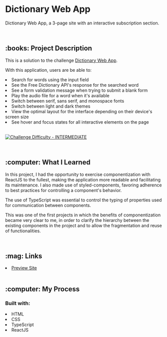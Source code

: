 # Dictionary Web App
Dictionary Web App, a 3-page site with an interactive subscription section.

<br/>
<h2>:books: Project Description</h2>
<p>This is a solution to the challenge <a href="https://www.frontendmentor.io/challenges/dictionary-web-app-h5wwnyuKFL" target="_blank">Dictionary Web App</a>.

<p>With this application, users are be able to:
   <li>Search for words using the input field</li>
   <li>See the Free Dictionary API's response for the searched word</li>
   <li>See a form validation message when trying to submit a blank form</li>
   <li>Play the audio file for a word when it's available</li>
   <li>Switch between serif, sans serif, and monospace fonts</li>
   <li>Switch between light and dark themes</li>
   <li>View the optimal layout for the interface depending on their device's screen size</li>
   <li>See hover and focus states for all interactive elements on the page</li>
   <br/>

<p dir="auto"><a href="https://www.frontendmentor.io/challenges?difficulties=4" rel="nofollow"><img src="https://camo.githubusercontent.com/2f6759402e9f7625555fa5f32350ff20062bf34c3a829d2398075c44fe98be85/68747470733a2f2f696d672e736869656c64732e696f2f62616467652f446966666963756c74792d494e5445524d4544494154452d6631623630343f7374796c653d666f722d7468652d6261646765266c6f676f3d66726f6e74656e646d656e746f72" alt="Challenge Difficulty - INTERMEDIATE" data-canonical-src="https://img.shields.io/badge/Difficulty-INTERMEDIATE-f1b604?style=for-the-badge&amp;logo=frontendmentor" style="max-width: 100%;"></a></p>
<br/>
<h2>:computer: What I Learned</h2>
<p>In this project, I had the opportunity to exercise componentization with ReactJS to the fullest, making the application more readable and facilitating its maintenance. I also made use of styled-components, favoring adherence to best practices for controlling a component's behavior.</p>
<p>The use of TypeScript was essential to control the typing of properties used for communication between components.</p>
<p>This was one of the first projects in which the benefits of componentization became very clear to me, in order to clarify the hierarchy between the existing components in the project and to allow the fragmentation and reuse of functionalities.</p>
<br>
<h2>:mag: Links</h2>
<li><a href="https://maricastroc-coffeeroasters-page.netlify.app/" target="_blank">Preview Site</a></li>
<br/>
<h2>:computer: My Process</h2>
<h3>Built with:</h3>
<li>HTML</li>
<li>CSS</li>
<li>TypeScript</li>
<li>ReactJS</li>

